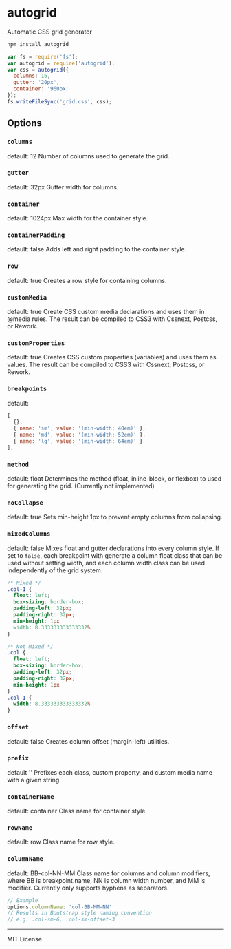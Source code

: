 # autogrid

Automatic CSS grid generator

```bash
npm install autogrid
```

```js
var fs = require('fs');
var autogrid = require('autogrid');
var css = autogrid({
  columns: 16,
  gutter: '20px',
  container: '960px'
});
fs.writeFileSync('grid.css', css);
```


## Options

### `columns`
default: 12
Number of columns used to generate the grid.

### `gutter`
default: 32px
Gutter width for columns.

### `container`
default: 1024px
Max width for the container style.

### `containerPadding`
default: false
Adds left and right padding to the container style.

### `row`
default: true
Creates a row style for containing columns.

### `customMedia`
default: true
Create CSS custom media declarations and uses them in @media rules. The result can be compiled to CSS3 with Cssnext, Postcss, or Rework.

### `customProperties`
default: true
Creates CSS custom properties (variables) and uses them as values. The result can be compiled to CSS3 with Cssnext, Postcss, or Rework.

### `breakpoints`
default:
```js
[
  {},
  { name: 'sm', value: '(min-width: 40em)' },
  { name: 'md', value: '(min-width: 52em)' },
  { name: 'lg', value: '(min-width: 64em)' }
],
```

### `method`
default: float
Determines the method (float, inline-block, or flexbox) to used for generating the grid. (Currently not implemented)

### `noCollapse`
default: true
Sets min-height 1px to prevent empty columns from collapsing.

### `mixedColumns`
default: false
Mixes float and gutter declarations into every column style.
If set to `false`, each breakpoint with generate a column float class that can be used without setting width, and each column width class can be used independently of the grid system.

```css
/* Mixed */
.col-1 {
  float: left;
  box-sizing: border-box;
  padding-left: 32px;
  padding-right: 32px;
  min-height: 1px
  width: 8.333333333333332%
}

/* Not Mixed */
.col {
  float: left;
  box-sizing: border-box;
  padding-left: 32px;
  padding-right: 32px;
  min-height: 1px
}
.col-1 {
  width: 8.333333333333332%
}
```

### `offset`
default: false
Creates column offset (margin-left) utilities.

### `prefix`
default ''
Prefixes each class, custom property, and custom media name with a given string.

### `containerName`
default: container
Class name for container style.

### `rowName`
default: row
Class name for row style.

### `columnName`
default: BB-col-NN-MM
Class name for columns and column modifiers, where BB is breakpoint.name, NN is column width number, and MM is modifier.
Currently only supports hyphens as separators.

```js
// Example
options.columnName: 'col-BB-MM-NN'
// Results in Bootstrap style naming convention
// e.g. .col-sm-6, .col-sm-offset-3
```

---

MIT License

